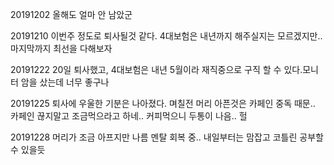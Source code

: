 20191202 올해도 얼마 안 남았군

20191210 이번주 정도로 퇴사될것 같다. 4대보험은 내년까지 해주실지는 모르겠지만.. 마지막까지 최선을 다해보자

20191222 20일 퇴사했고, 4대보험은 내년 5월이라 재직중으로 구직 할 수 있다.모니터 암을 샀는데 너무 좋구나

20191225 퇴사에 우울한 기분은 나아졌다. 며칠전 머리 아픈것은 카페인 중독 때문.. 카페인 끊지말고 조금먹으라고 하네.. 커피먹으니 두통이 나음.. 헐

20191228 머리가 조금 아프지만 나름 멘탈 회복 중.. 내일부터는 맘잡고 코틀린 공부할 수 있을듯
